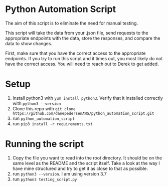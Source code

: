 # Python Automation Script 
The aim of this script is to eliminate the need for manual testing.

This script will take the data from your .json file, send requests to the appropriate endpoints with the data, store the responses, and compare the data to show changes.  

First, make sure that you have the correct access to the appropriate endpoints. If you try to run this script and it times out, you most likely do not have the correct access. You will need to reach out to Derek to get added. 

# Setup
1. Install python3 with `yum install python3`. Verify that it installed correctly with `python3 --version`
2. Clone this repo with `git clone https://github.com/danepedersenAWG/python_automation_script.git`
3. run `python_automation_script`
4. run `pip3 install -r requirements.txt`

# Running the script
1. Copy the file you want to read into the root directory. It should be on the same level as the README and the script itself. Take a look at the way I have mine structured and try to get it as close to that as possible.
2. run `python3 --version`. I am using version 3.7
3. run `python3 testing_script.py`



